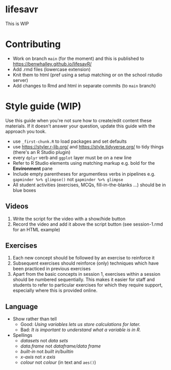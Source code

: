 # lifesavr

This is WIP

# Contributing

- Work on branch `main` (for the moment) and this is published to https://benwhalley.github.io/lifesavR/
- Add .rmd files (lowercase extension)
- Knit them to html (pref using a setup matching or on the school rstudio server)
- Add changes to Rmd and html in separate commits (to `main` branch)

# Style guide (WIP)

Use this guide when you're not sure how to create/edit content these materials. If it doesn't answer your question,
update this guide with the approach you took.

- use `_first-chunk.R` to load packages and set defaults
- use https://styler.r-lib.org/ and https://style.tidyverse.org/ to tidy things (there's an R Studio plugin)
- every `dplyr` verb and `ggplot` layer must be on a new line
- Refer to R Studio elements using matching markup e.g. bold for the **Environment** pane
- Include empty parentheses for argumentless verbs in pipelines e.g. `gapminder %>% glimpse()` not `gapminder %>% glimpse`
- All student activities (exercises, MCQs, fill-in-the-blanks ...) should be in blue boxes

## Videos

1. Write the script for the video with a show/hide button
1. Record the video and add it above the script button (see session-1.rmd for an HTML example)

## Exercises

1. Each new concept should be followed by an exercise to reinforce it
1. Subsequent exercises should reinforce (only) techniques which have been practiced in previous exercises
1. Apart from the basic concepts in session 1, exercises within a session should be numbered sequentially. This makes it
easier for staff and students to refer to particular exercises for which they require support, especially where this is
provided online.

## Language

* Show rather than tell
  * Good: *Using variables lets us store calculations for later.*
  * Bad: *It is important to understand what a variable is in R.*
* Spellings
  * *datasets* not *data sets*
  * *data.frame* not *dataframe/data frame*
  * *built-in* not *built in/builtin*
  * *x-axis* not *x axis*
  * *colour* not *colour* (in text and `aes()`)